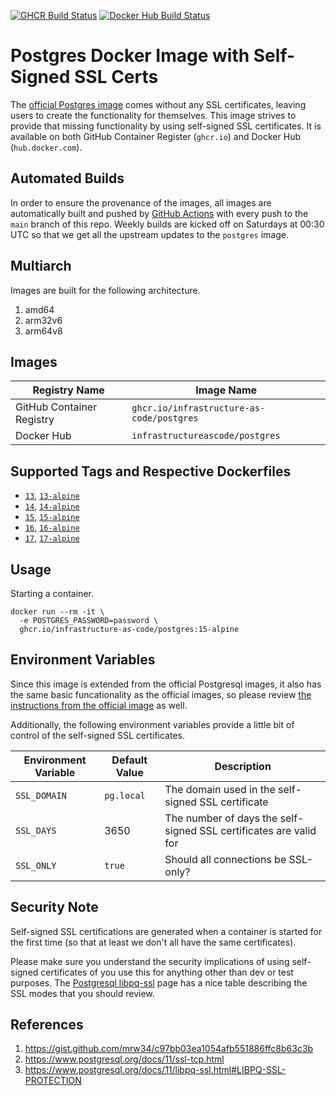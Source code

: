 [![GHCR Build Status](https://github.com/infrastructure-as-code/docker-postgres/actions/workflows/ghcr.yml/badge.svg?branch=main)](https://github.com/infrastructure-as-code/docker-postgres/actions/workflows/ghcr.yml)
[![Docker Hub Build Status](https://github.com/infrastructure-as-code/docker-postgres/actions/workflows/dockerhub.yml/badge.svg?branch=main)](https://github.com/infrastructure-as-code/docker-postgres/actions/workflows/dockerhub.yml)


# Postgres Docker Image with Self-Signed SSL Certs

The [official Postgres image](https://hub.docker.com/_/postgres) comes without any SSL certificates, leaving users to create the functionality for themselves.  This image strives to provide that missing functionality by using self-signed SSL certificates.  It is available on both GitHub Container Register (`ghcr.io`) and Docker Hub (`hub.docker.com`).

## Automated Builds

In order to ensure the provenance of the images, all images are automatically built and pushed by [GitHub Actions](https://github.com/features/actions) with every push to the `main` branch of this repo.  Weekly builds are kicked off on Saturdays at 00:30 UTC so that we get all the upstream updates to the `postgres` image.

## Multiarch

Images are built for the following architecture.

1. amd64
1. arm32v6
1. arm64v8

## Images

| Registry Name | Image Name |
|---------------|------------|
| GitHub Container Registry | `ghcr.io/infrastructure-as-code/postgres` |
| Docker Hub | `infrastructureascode/postgres` |

## Supported Tags and Respective Dockerfiles

* [`13`](https://github.com/infrastructure-as-code/docker-postgres/blob/main/debian.Dockerfile), [`13-alpine`](https://github.com/infrastructure-as-code/docker-postgres/blob/main/alpine.Dockerfile)
* [`14`](https://github.com/infrastructure-as-code/docker-postgres/blob/main/debian.Dockerfile), [`14-alpine`](https://github.com/infrastructure-as-code/docker-postgres/blob/main/alpine.Dockerfile)
* [`15`](https://github.com/infrastructure-as-code/docker-postgres/blob/main/debian.Dockerfile), [`15-alpine`](https://github.com/infrastructure-as-code/docker-postgres/blob/main/alpine.Dockerfile)
* [`16`](https://github.com/infrastructure-as-code/docker-postgres/blob/main/debian.Dockerfile), [`16-alpine`](https://github.com/infrastructure-as-code/docker-postgres/blob/main/alpine.Dockerfile)
* [`17`](https://github.com/infrastructure-as-code/docker-postgres/blob/main/debian.Dockerfile), [`17-alpine`](https://github.com/infrastructure-as-code/docker-postgres/blob/main/alpine.Dockerfile)


## Usage

Starting a container.

```
docker run --rm -it \
  -e POSTGRES_PASSWORD=password \
  ghcr.io/infrastructure-as-code/postgres:15-alpine
```

## Environment Variables

Since this image is extended from the official Postgresql images, it also has the same basic funcationality as the official images, so please review [the instructions from the official image](https://github.com/docker-library/docs/blob/master/postgres/README.md) as well.

Additionally, the following environment variables provide a little bit of control of the self-signed SSL certificates.

| Environment Variable | Default Value | Description |
|----------------------|---------------|-------------|
| `SSL_DOMAIN`         | `pg.local`    | The domain used in the self-signed SSL certificate |
| `SSL_DAYS`           | 3650          | The number of days the self-signed SSL certificates are valid for |
| `SSL_ONLY`           | `true`        | Should all connections be SSL-only? |


## Security Note

Self-signed SSL certifications are generated when a container is started for the first time (so that at least we don't all have the same certificates).


Please make sure you understand the security implications of using self-signed certificates of you use this for anything other than dev or test purposes.  The [Postgresql libpq-ssl](https://www.postgresql.org/docs/11/libpq-ssl.html#LIBPQ-SSL-PROTECTION) page has a nice table describing the SSL modes that you should review.


## References

1. https://gist.github.com/mrw34/c97bb03ea1054afb551886ffc8b63c3b
1. https://www.postgresql.org/docs/11/ssl-tcp.html
1. https://www.postgresql.org/docs/11/libpq-ssl.html#LIBPQ-SSL-PROTECTION
